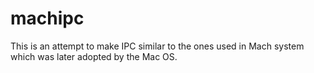 # machipc
This is an attempt to make IPC similar to the ones used in Mach system which was later adopted by the Mac OS.
